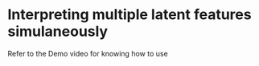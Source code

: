 # Interpreting multiple latent features simulaneously

Refer to the Demo video for knowing how to use 



